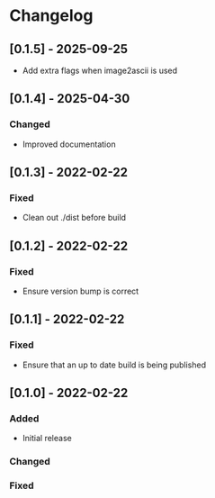 # Changelog

## [0.1.5] - 2025-09-25

- Add extra flags when image2ascii is used

## [0.1.4] - 2025-04-30

### Changed

- Improved documentation

## [0.1.3] - 2022-02-22

### Fixed

- Clean out ./dist before build

## [0.1.2] - 2022-02-22

### Fixed

- Ensure version bump is correct

## [0.1.1] - 2022-02-22

### Fixed

- Ensure that an up to date build is being published

## [0.1.0] - 2022-02-22

### Added

- Initial release

### Changed

### Fixed
